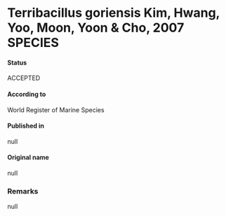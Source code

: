 # Terribacillus goriensis Kim, Hwang, Yoo, Moon, Yoon & Cho, 2007 SPECIES

#### Status
ACCEPTED

#### According to
World Register of Marine Species

#### Published in
null

#### Original name
null

### Remarks
null